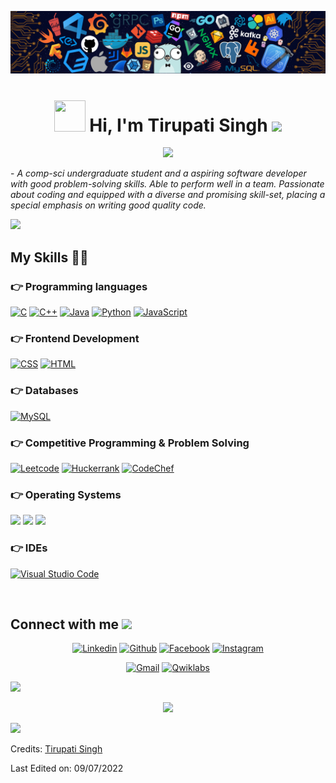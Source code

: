 ![Github Banner](https://github.com/singhtirupati/singhtirupati/blob/main/assets/banner.png)

<h1 align="center"><img src="https://i.pinimg.com/originals/00/4b/17/004b173f6e3d6843df10114e087f30a8.gif" width="50" height="50" /> Hi, I'm Tirupati Singh <img src="https://media.giphy.com/media/hvRJCLFzcasrR4ia7z/giphy.gif" width="35"></h1>
<p align="center">
  <a href="https://github.com/DenverCoder1/readme-typing-svg"><img src="https://readme-typing-svg.herokuapp.com?font=Architects+Daughter&color=22EBF7&size=25&center=false&lines=Welcome+to+my+GitHub+Profile!;A+Computer+Science+Engineering+Student;Programming+Enthusiast;C%20|%20JAVA%20|%20PYTHON%20;A+Frontend+Web+Developer;HTML%20|%20CSS%20|%20JAVASCRIPT%20;Always%20learning%20new%20things&center=true&width=500&height=50"></a>
</p>

 <p>- <i>A comp-sci undergraduate student and a aspiring software developer with good problem-solving skills. Able to perform well in a team. Passionate about coding and equipped with a diverse and promising skill-set, placing a special emphasis on writing good quality code.</i></p>

<img src="https://user-images.githubusercontent.com/73097560/115834477-dbab4500-a447-11eb-908a-139a6edaec5c.gif">

## My Skills 👨‍💻

### 👉 Programming languages

<p>
    <a href="#"><img alt="C" src="https://img.shields.io/badge/C%20-%232370ED.svg?style=for-the-badge&logo=c&logoColor=white"></a>
    <a href="#"><img alt="C++" src="https://img.shields.io/badge/C++%20-%2300599C.svg?style=for-the-badge&logo=c%2B%2B&logoColor=white"></a>
    <a href="#"><img alt="Java" src="https://img.shields.io/badge/Java-ED8B00?style=for-the-badge&logo=java&logoColor=white"></a>
    <a href="#"><img alt="Python" src="https://img.shields.io/badge/Python%20-%2314354C.svg?style=for-the-badge&logo=python&logoColor=white"></a>
    <a href="#"><img alt="JavaScript" src="https://img.shields.io/badge/JavaScript%20-%23F7DF1E.svg?style=for-the-badge&logo=javascript&logoColor=black"></a>
</p>


### 👉 Frontend Development

<p>
    <a href="#"><img alt="CSS" src="https://img.shields.io/badge/CSS%20-%231572B6.svg?style=for-the-badge&logo=css3&logoColor=white"></a>
    <a href="#"><img alt="HTML" src="https://img.shields.io/badge/HTML%20-%23E34F26.svg?style=for-the-badge&logo=html5&logoColor=white"></a>
</p>

 ### 👉 Databases
 
 <p>
     <a href="#"><img alt="MySQL" src="https://img.shields.io/badge/MySQL-00000F?style=for-the-badge&logo=mysql&logoColor=white"></a> 
 </p>
 
 
 ### 👉 Competitive Programming & Problem Solving
 
<p>
    <a href="https://leetcode.com/Tirupati_27/" target="_blank"><img alt = "Leetcode" src="https://img.shields.io/badge/leetcode%20-%23FFA116.svg?style=for-the-badge&logo=leetcode&logoColor=black" /></a>
    <a href="https://www.hackerrank.com/tirupatisingh101" target="_blank"><img alt = "Huckerrank" src="https://img.shields.io/badge/hackerrank-%232EC866.svg?style=for-the-badge&logo=hackerrank&logoColor=white" /></a>
    <a href="https://www.codechef.com/users/tirupati_27" target="_blank"><img alt = "CodeChef" src="https://img.shields.io/badge/codechef-%235B4638.svg?style=for-the-badge&logo=codechef&logoColor=white" /></a>
</p>

 ### 👉 Operating Systems
 
<p>
    <a href="#"><img src="https://img.shields.io/badge/Linux-FCC624?style=for-the-badge&logo=linux&logoColor=black"></a>
    <a href="#"><img src="https://img.shields.io/badge/Ubuntu-E95420?style=for-the-badge&logo=ubuntu&logoColor=white"></a>
    <a href="#"><img src="https://img.shields.io/badge/Windows-0078D6?style=for-the-badge&logo=windows&logoColor=white"></a>
</p>

 ### 👉 IDEs
 
<p>
    <a href="#"><img alt="Visual Studio Code" src="https://img.shields.io/badge/Visual_Studio_Code-0078D4?style=for-the-badge&logo=visual%20studio%20code&logoColor=white"></a>
</p>

<br/>

<h2> Connect with me <img src='https://raw.githubusercontent.com/ShahriarShafin/ShahriarShafin/main/Assets/handshake.gif' width="50"> </h2>
<p align="center">
  <a href="https://www.linkedin.com/in/tirupati-singh-a3825120b/" target="_blank"><img alt="Linkedin" title="Tirupati Singh Linkedin" src="https://img.shields.io/badge/-tirupati%20singh%20-0077B5?style=for-the-badge&logo=linkedin&logoColor=white"></a>
  <a href="https://github.com/singhtirupati" target="_blank"><img alt="Github" title="Tirupati Singh Github" src="https://img.shields.io/badge/singhtirupati-100000?style=for-the-badge&logo=github&logoColor=white"></a>
  <a href="https://www.facebook.com/tirupati.singh.27" target="_blank"><img alt="Facebook" title="Tirupati Singh FB" src="https://img.shields.io/badge/tirupati.singh.27-1877F2?style=for-the-badge&logo=facebook&logoColor=white"></a>
  <a href="https://www.instagram.com/tirupati_singh_27/" target="_blank"><img alt="Instagram" title="Tirupati Singh Instagram" src="https://img.shields.io/badge/tirupati__singh__27-E4405F?style=for-the-badge&logo=instagram&logoColor=white"></a>
 </p>
 <p align="center">
  <a href="mailto:tirupatisingh1027@gmail.com"><img alt="Gmail" title="Tirupati Singh Gmail" src="https://img.shields.io/badge/tirupatisingh1027@gmail.com-D14836?style=for-the-badge&logo=gmail&logoColor=white"></a>
<a href="https://www.cloudskillsboost.google/public_profiles/83a7cd00-a7de-434a-9fb1-f39a907ccea8" target="_blank"><img alt="Qwiklabs" title="Tirupati Singh Qwiklabs" src="https://img.shields.io/badge/Google_Cloud-4285F4?style=for-the-badge&logo=google-cloud&logoColor=white"></a>
</p>

<img src="https://user-images.githubusercontent.com/73097560/115834477-dbab4500-a447-11eb-908a-139a6edaec5c.gif">

<p align="center">
  <a href="https://github.com/DenverCoder1/readme-typing-svg"><img src="https://readme-typing-svg.herokuapp.com?font=Architects+Daughter&color=22EBF7&size=25&center=false&lines=THANKS;For;Visiting!&center=true&width=500&height=50"></a>
</p>

<img src="https://user-images.githubusercontent.com/73097560/115834477-dbab4500-a447-11eb-908a-139a6edaec5c.gif">

Credits: [Tirupati Singh](https://github.com/singhtirupati)

Last Edited on: 09/07/2022
